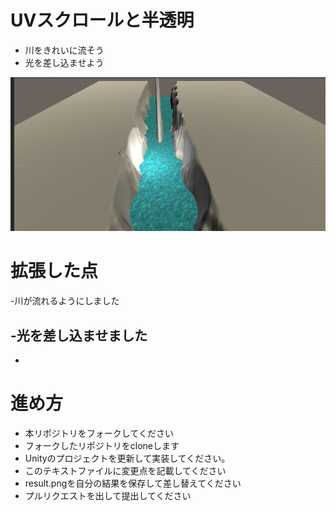 # UVスクロールと半透明

* 川をきれいに流そう
* 光を差し込ませよう

![結果画像](result_after.png)

# 拡張した点

-川が流れるようにしました

-光を差し込ませました
-
-

# 進め方

- 本リポジトリをフォークしてください
- フォークしたリポジトリをcloneします
- Unityのプロジェクトを更新して実装してください。
- このテキストファイルに変更点を記載してください
- result.pngを自分の結果を保存して差し替えてください
- プルリクエストを出して提出してください
